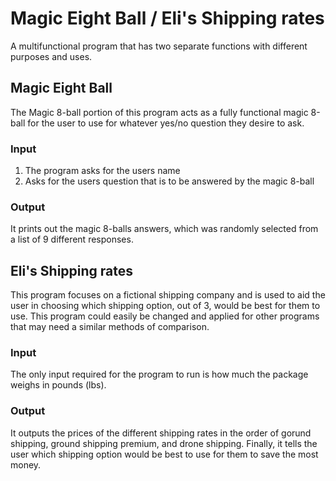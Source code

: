 # Magic Eight Ball / Eli's Shipping rates
A multifunctional program that has two separate functions with different purposes and uses. 

## Magic Eight Ball
The Magic 8-ball portion of this program acts as a fully functional magic 8-ball for the user to use for whatever yes/no question they desire to ask.

### Input
1. The program asks for the users name
2. Asks for the users question that is to be answered by the magic 8-ball

### Output
It prints out the magic 8-balls answers, which was randomly selected from a list of 9 different responses. 

## Eli's Shipping rates
This program focuses on a fictional shipping company and is used to aid the user in choosing which shipping option, out of 3, would be best for them to use. This program could easily be changed and applied for other programs that may need a similar methods of comparison. 

### Input
The only input required for the program to run is how much the package weighs in pounds (lbs).

### Output
It outputs the prices of the different shipping rates in the order of gorund shipping, ground shipping premium, and drone shipping. Finally, it tells the user which shipping option would be best to use for them to save the most money. 

